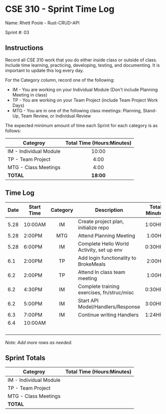 # CSE 310 - Sprint Time Log

Name: Rhett Poole - Rust-CRUD-API

Sprint #: 03

## Instructions

Record all CSE 310 work that you do either inside class or outside of class.  Include time learning, practicing, developing, testing, and documenting.  It is important to update this log every day.

For the Category column, record one of the following:
* IM - You are working on your Individual Module (Don't include Planning Meeting in class)
* TP - You are working on your Team Project (include Team Project Work Days)
* MTG - You are in one of the following class meetings: Planning, Stand-Up, Team Review, or Individual Review

The expected minimum amount of time each Sprint for each category is as follows:

|Categroy                       |Total Time (Hours:Minutes)|
|-------------------------------|:------------------------:|
|IM - Individual Module         |          10:00           |
|TP - Team Project              |           4:00           |
|MTG - Class Meetings           |           4:00           |
|**TOTAL**                      |        **18:00**         |

## Time Log

|Date      |Start Time|Category|Description                                 |Total Minutes|
|----------|----------|:------:|--------------------------------------------|:-----------:|
|5.28      |10:00AM   |IM      |Create project plan, initialize repo        |1:00HR-      |
|5.28      |2:00PM    |MTG     |Attend Planning Meeting                     |1:00HR       |
|5.28      |6:00PM    |IM      |Complete Hello World Activity, set up env   |0:30HR-      |
|6.1       |2:00PM    |TP      |Add login functionality to BrokeMeals       |2:00HR       |
|6.2       |2:00PM    |TP      |Attend In class team meeting                |1:00HR       |
|6.2       |4:30PM    |IM      |Complete training exercises, fn/struc/misc  |0:30HR-      |
|6.2       |5:00PM    |IM      |Start API Model/Handlers/Response           |3:00HR-      |
|6.3       |7:00PM    |IM      |Continue writing Handlers                   |1:24HR-      |
|6.4       |10:00AM   |        |                                            |             |
|          |          |        |                                            |             |
|          |          |        |                                            |             |
|          |          |        |                                            |             |
|          |          |        |                                            |             |



_Note: Add more rows as needed._

## Sprint Totals

|Categroy                       |Total Time (Hours:Minutes)|
|-------------------------------|:------------------------:|
|IM - Individual Module         |                          |
|TP - Team Project              |                          |
|MTG - Class Meetings           |                          |
|**TOTAL**                      |                          |
